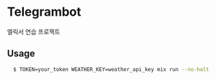 # Telegrambot
엘릭서 연습 프로젝트

## Usage
```bash
  $ TOKEN=your_token WEATHER_KEY=weather_api_key mix run --no-halt
```
